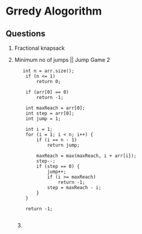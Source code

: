# Grredy Alogorithm 

## Questions

1. Fractional knapsack
2. Minimum no of jumps || Jump Game 2 

    ```
       int n = arr.size();
        if (n <= 1)
            return 0;

        if (arr[0] == 0)
            return -1;

        int maxReach = arr[0];
        int step = arr[0];
        int jump = 1;

        int i = 1;
        for (i = 1; i < n; i++) {
            if (i == n - 1)
                return jump;

            maxReach = max(maxReach, i + arr[i]);
            step--;
            if (step == 0) {
                jump++;
                if (i >= maxReach)
                    return -1;
                step = maxReach - i;
            }
        }

        return -1;
  
     ```

    3.
